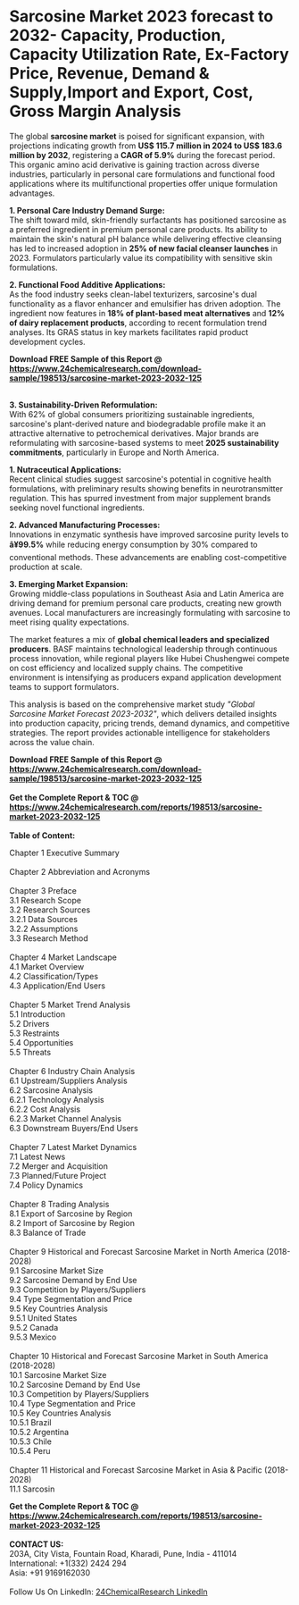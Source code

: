 <h1>Sarcosine Market 2023 forecast to 2032- Capacity, Production, Capacity Utilization Rate, Ex-Factory Price, Revenue, Demand &amp; Supply,Import and Export, Cost, Gross Margin Analysis</h1><p>The global <strong>sarcosine market</strong> is poised for significant expansion, with projections indicating growth from <strong>US$ 115.7 million in 2024 to US$ 183.6 million by 2032</strong>, registering a <strong>CAGR of 5.9%</strong> during the forecast period. This organic amino acid derivative is gaining traction across diverse industries, particularly in personal care formulations and functional food applications where its multifunctional properties offer unique formulation advantages.</p><p><strong>1. Personal Care Industry Demand Surge:</strong><br>
The shift toward mild, skin-friendly surfactants has positioned sarcosine as a preferred ingredient in premium personal care products. Its ability to maintain the skin's natural pH balance while delivering effective cleansing has led to increased adoption in <strong>25% of new facial cleanser launches</strong> in 2023. Formulators particularly value its compatibility with sensitive skin formulations.</p><p><strong>2. Functional Food Additive Applications:</strong><br>
As the food industry seeks clean-label texturizers, sarcosine's dual functionality as a flavor enhancer and emulsifier has driven adoption. The ingredient now features in <strong>18% of plant-based meat alternatives</strong> and <strong>12% of dairy replacement products</strong>, according to recent formulation trend analyses. Its GRAS status in key markets facilitates rapid product development cycles.</p><div><b>Download FREE Sample of this Report @ 
            <a href="https://www.24chemicalresearch.com/download-sample/198513/sarcosine-market-2023-2032-125">
            https://www.24chemicalresearch.com/download-sample/198513/sarcosine-market-2023-2032-125</a></b></div><br><p><strong>3. Sustainability-Driven Reformulation:</strong><br>
With 62% of global consumers prioritizing sustainable ingredients, sarcosine's plant-derived nature and biodegradable profile make it an attractive alternative to petrochemical derivatives. Major brands are reformulating with sarcosine-based systems to meet <strong>2025 sustainability commitments</strong>, particularly in Europe and North America.</p><p><strong>1. Nutraceutical Applications:</strong><br>
Recent clinical studies suggest sarcosine's potential in cognitive health formulations, with preliminary results showing benefits in neurotransmitter regulation. This has spurred investment from major supplement brands seeking novel functional ingredients.</p><p><strong>2. Advanced Manufacturing Processes:</strong><br>
Innovations in enzymatic synthesis have improved sarcosine purity levels to <strong>â¥99.5%</strong> while reducing energy consumption by 30% compared to conventional methods. These advancements are enabling cost-competitive production at scale.</p><p><strong>3. Emerging Market Expansion:</strong><br>
Growing middle-class populations in Southeast Asia and Latin America are driving demand for premium personal care products, creating new growth avenues. Local manufacturers are increasingly formulating with sarcosine to meet rising quality expectations.</p><p>The market features a mix of <strong>global chemical leaders and specialized producers</strong>. BASF maintains technological leadership through continuous process innovation, while regional players like Hubei Chushengwei compete on cost efficiency and localized supply chains. The competitive environment is intensifying as producers expand application development teams to support formulators.</p><p>This analysis is based on the comprehensive market study <em>"Global Sarcosine Market Forecast 2023-2032"</em>, which delivers detailed insights into production capacity, pricing trends, demand dynamics, and competitive strategies. The report provides actionable intelligence for stakeholders across the value chain.</p><div><b>Download FREE Sample of this Report @ 
            <a href="https://www.24chemicalresearch.com/download-sample/198513/sarcosine-market-2023-2032-125">
            https://www.24chemicalresearch.com/download-sample/198513/sarcosine-market-2023-2032-125</a></b></div><br><div><b>Get the Complete Report & TOC @ 
            <a href="https://www.24chemicalresearch.com/reports/198513/sarcosine-market-2023-2032-125">
            https://www.24chemicalresearch.com/reports/198513/sarcosine-market-2023-2032-125</a></b></div><br>
            <b>Table of Content:</b><p>Chapter 1 Executive Summary<br />
<br />
Chapter 2 Abbreviation and Acronyms<br />
<br />
Chapter 3 Preface<br />
3.1 Research Scope<br />
3.2 Research Sources<br />
3.2.1 Data Sources<br />
3.2.2 Assumptions<br />
3.3 Research Method<br />
<br />
Chapter 4 Market Landscape<br />
4.1 Market Overview<br />
4.2 Classification/Types<br />
4.3 Application/End Users<br />
<br />
Chapter 5 Market Trend Analysis<br />
5.1 Introduction<br />
5.2 Drivers<br />
5.3 Restraints<br />
5.4 Opportunities<br />
5.5 Threats<br />
<br />
Chapter 6 Industry Chain Analysis<br />
6.1 Upstream/Suppliers Analysis<br />
6.2 Sarcosine Analysis<br />
6.2.1 Technology Analysis<br />
6.2.2 Cost Analysis<br />
6.2.3 Market Channel Analysis<br />
6.3 Downstream Buyers/End Users<br />
<br />
Chapter 7 Latest Market Dynamics<br />
7.1 Latest News<br />
7.2 Merger and Acquisition<br />
7.3 Planned/Future Project<br />
7.4 Policy Dynamics<br />
<br />
Chapter 8 Trading Analysis<br />
8.1 Export of Sarcosine by Region<br />
8.2 Import of Sarcosine by Region<br />
8.3 Balance of Trade<br />
<br />
Chapter 9 Historical and Forecast Sarcosine Market in North America (2018-2028)<br />
9.1 Sarcosine Market Size<br />
9.2 Sarcosine Demand by End Use<br />
9.3 Competition by Players/Suppliers<br />
9.4 Type Segmentation and Price<br />
9.5 Key Countries Analysis<br />
9.5.1 United States<br />
9.5.2 Canada<br />
9.5.3 Mexico<br />
<br />
Chapter 10 Historical and Forecast Sarcosine Market in South America (2018-2028)<br />
10.1 Sarcosine Market Size<br />
10.2 Sarcosine Demand by End Use<br />
10.3 Competition by Players/Suppliers<br />
10.4 Type Segmentation and Price<br />
10.5 Key Countries Analysis<br />
10.5.1 Brazil<br />
10.5.2 Argentina<br />
10.5.3 Chile<br />
10.5.4 Peru<br />
<br />
Chapter 11 Historical and Forecast Sarcosine Market in Asia & Pacific (2018-2028)<br />
11.1 Sarcosin</p><div><b>Get the Complete Report & TOC @ 
            <a href="https://www.24chemicalresearch.com/reports/198513/sarcosine-market-2023-2032-125">
            https://www.24chemicalresearch.com/reports/198513/sarcosine-market-2023-2032-125</a></b></div><br><b>CONTACT US:</b><br>
            203A, City Vista, Fountain Road, Kharadi, Pune, India - 411014<br>
            International: +1(332) 2424 294<br>
            Asia: +91 9169162030 <br><br>
            Follow Us On LinkedIn: <a href="https://www.linkedin.com/company/24chemicalresearch/">24ChemicalResearch LinkedIn</a>